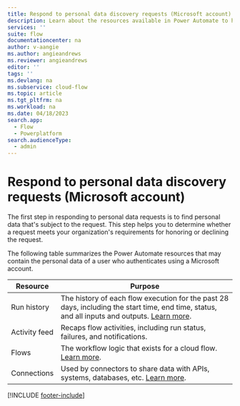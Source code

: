 ```yaml
---
title: Respond to personal data discovery requests (Microsoft account)
description: Learn about the resources available in Power Automate to help you meet your obligations to discover customers' personal data under various privacy laws and regulations for users who authenticate using a Microsoft account.
services: ''
suite: flow
documentationcenter: na
author: v-aangie
ms.author: angieandrews
ms.reviewer: angieandrews
editor: ''
tags: ''
ms.devlang: na
ms.subservice: cloud-flow
ms.topic: article
ms.tgt_pltfrm: na
ms.workload: na
ms.date: 04/18/2023
search.app: 
  - Flow
  - Powerplatform
search.audienceType: 
  - admin
---
```


# Respond to personal data discovery requests (Microsoft account)

The first step in responding to personal data requests is to find personal data that's subject to the request. This step helps you to determine whether a request meets your organization's requirements for honoring or declining the request.

The following table summarizes the Power Automate resources that may contain the personal data of a user who authenticates using a Microsoft account.

| **Resource** | **Purpose** |
| ----- | ----- |
| Run history | The history of each flow execution for the past 28 days, including the start time, end time, status, and all inputs and outputs. [Learn more](https://flow.microsoft.com/blog/download-history-recurrence/). |
| Activity feed | Recaps flow activities, including run status, failures, and notifications. |
| Flows | The workflow logic that exists for a cloud flow. [Learn more](./get-started-logic-flow.md). |
| Connections | Used by connectors to share data with APIs, systems, databases, etc. [Learn more](./add-manage-connections.md). |

[!INCLUDE [footer-include](includes/footer-banner.md)]
